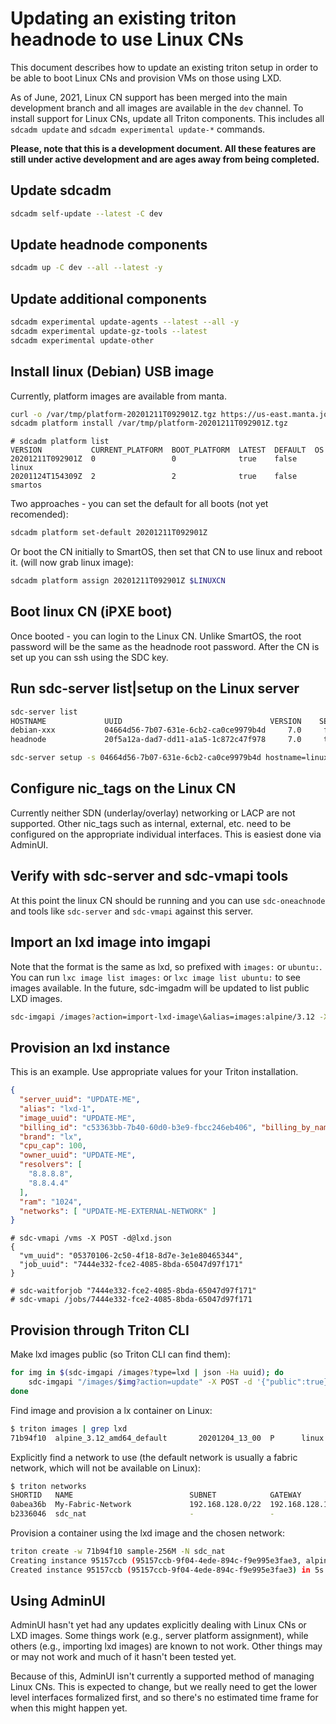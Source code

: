 # Updating an existing triton headnode to use Linux CNs

This document describes how to update an existing triton setup in
order to be able to boot Linux CNs and provision VMs on those using LXD.

As of June, 2021, Linux CN support has been merged into the main development
branch and all images are available in the `dev` channel. To install support
for Linux CNs, update all Triton components. This includes all `sdcadm update`
and `sdcadm experimental update-*` commands.

**Please, note that this is a development document. All these features are still
under active development and are ages away from being completed.**

## Update sdcadm

```bash
sdcadm self-update --latest -C dev
```

## Update headnode components

```bash
sdcadm up -C dev --all --latest -y
```

## Update additional components

```bash
sdcadm experimental update-agents --latest --all -y
sdcadm experimental update-gz-tools --latest
sdcadm experimental update-other
```

## Install linux (Debian) USB image

Currently, platform images are available from manta.

```bash
curl -o /var/tmp/platform-20201211T092901Z.tgz https://us-east.manta.joyent.com/Joyent_Dev/public/xxxxx/platform-20201211T092901Z.tgz
sdcadm platform install /var/tmp/platform-20201211T092901Z.tgz
```

```shell
# sdcadm platform list
VERSION           CURRENT_PLATFORM  BOOT_PLATFORM  LATEST  DEFAULT  OS
20201211T092901Z  0                 0              true    false    linux
20201124T154309Z  2                 2              true    false    smartos
```

Two approaches - you can set the default for all boots (not yet recomended):

```bash
sdcadm platform set-default 20201211T092901Z
```

Or boot the CN initially to SmartOS, then set that CN to use linux and reboot
it. (will now grab linux image):

```bash
sdcadm platform assign 20201211T092901Z $LINUXCN
```

## Boot linux CN (iPXE boot)

Once booted - you can login to the Linux CN. Unlike SmartOS, the root password
will be the same as the headnode root password. After the CN is set up you can
ssh using the SDC key.

## Run sdc-server list|setup on the Linux server

```bash
sdc-server list
HOSTNAME             UUID                                 VERSION    SETUP    STATUS      RAM  ADMIN_IP
debian-xxx           04664d56-7b07-631e-6cb2-ca0ce9979b4d     7.0     false  running     1993  172.16.2.201
headnode             20f5a12a-dad7-dd11-a1a5-1c872c47f978     7.0     true   running    16255  172.16.2.1

sdc-server setup -s 04664d56-7b07-631e-6cb2-ca0ce9979b4d hostname=linux-1
```

## Configure nic_tags on the Linux CN

Currently neither SDN (underlay/overlay) networking or LACP are not supported.
Other nic_tags such as internal, external, etc. need to be configured on the
appropriate individual interfaces. This is easiest done via AdminUI.

## Verify with sdc-server and sdc-vmapi tools

At this point the linux CN should be running and you can use `sdc-oneachnode` and tools like `sdc-server` and `sdc-vmapi` against this server.

## Import an lxd image into imgapi

Note that the format is the same as lxd, so prefixed with `images:` or
`ubuntu:`. You can run `lxc image list images:` or `lxc image list ubuntu:` to
see images available. In the future, sdc-imgadm will be updated to list public
LXD images.

```bash
sdc-imgapi /images?action=import-lxd-image\&alias=images:alpine/3.12 -X POST
```

## Provision an lxd instance

This is an example. Use appropriate values for your Triton installation.

```json
{
  "server_uuid": "UPDATE-ME",
  "alias": "lxd-1",
  "image_uuid": "UPDATE-ME",
  "billing_id": "c53363bb-7b40-60d0-b3e9-fbcc246eb406", "billing_by_name_IGNORED": "sample-1G",
  "brand": "lx",
  "cpu_cap": 100,
  "owner_uuid": "UPDATE-ME",
  "resolvers": [
    "8.8.8.8",
    "8.8.4.4"
  ],
  "ram": "1024",
  "networks": [ "UPDATE-ME-EXTERNAL-NETWORK" ]
}
```

```shell
# sdc-vmapi /vms -X POST -d@lxd.json
{
  "vm_uuid": "05370106-2c50-4f18-8d7e-3e1e80465344",
  "job_uuid": "7444e332-fce2-4085-8bda-65047d97f171"
}
```

```shell
# sdc-waitforjob "7444e332-fce2-4085-8bda-65047d97f171"
# sdc-vmapi /jobs/7444e332-fce2-4085-8bda-65047d97f171
```

## Provision through Triton CLI

Make lxd images public (so Triton CLI can find them):

```bash
for img in $(sdc-imgapi /images?type=lxd | json -Ha uuid); do
    sdc-imgapi "/images/$img?action=update" -X POST -d '{"public":true}'
done
```

Find image and provision a lx container on Linux:

```bash
$ triton images | grep lxd
71b94f10  alpine_3.12_amd64_default       20201204_13_00  P      linux    lxd           2020-12-04
```

Explicitly find a network to use (the default network is usually a fabric
network, which will not be available on Linux):

```bash
$ triton networks
SHORTID   NAME                          SUBNET            GATEWAY        FABRIC  VLAN  PUBLIC
0abea36b  My-Fabric-Network             192.168.128.0/22  192.168.128.1  true    2     false
b2336046  sdc_nat                       -                 -              -       -     true
```

Provision a container using the lxd image and the chosen network:

```bash
triton create -w 71b94f10 sample-256M -N sdc_nat
Creating instance 95157ccb (95157ccb-9f04-4ede-894c-f9e995e3fae3, alpine_3.12_amd64_default@20201204_13_00)
Created instance 95157ccb (95157ccb-9f04-4ede-894c-f9e995e3fae3) in 5s
```

## Using AdminUI

AdminUI hasn't yet had any updates explicitly dealing with Linux CNs or LXD
images. Some things work (e.g., server platform assignment), while others
(e.g., importing lxd images) are known to not work. Other things may or may
not work and much of it hasn't been tested yet.

Because of this, AdminUI isn't currently a supported method of managing Linux
CNs. This is expected to change, but we really need to get the lower level
interfaces formalized first, and so there's no estimated time frame for when
this might happen yet.
